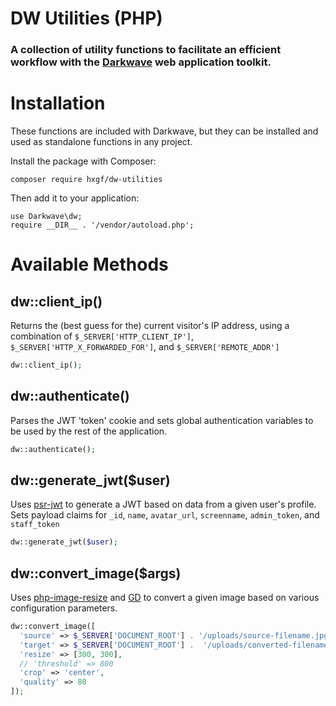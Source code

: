 # DW Utilities (PHP)

### A collection of utility functions to facilitate an efficient workflow with the [Darkwave](https://github.com/hxgf/darkwave) web application toolkit.



# Installation
These functions are included with Darkwave, but they can be installed and used as standalone functions in any project.

Install the package with Composer:
```
composer require hxgf/dw-utilities
```

Then add it to your application:
```
use Darkwave\dw;
require __DIR__ . '/vendor/autoload.php';
```


# Available Methods


## dw::client_ip()
Returns the (best guess for the) current visitor's IP address, using a combination of 	`$_SERVER['HTTP_CLIENT_IP']`, `$_SERVER['HTTP_X_FORWARDED_FOR']`, and `$_SERVER['REMOTE_ADDR']`
```php
dw::client_ip();
```


## dw::authenticate()
Parses the JWT 'token' cookie and sets global authentication variables to be used by the rest of the application.
```php
dw::authenticate();
```


## dw::generate_jwt($user)
Uses [psr-jwt](https://github.com/RobDWaller/psr-jwt) to generate a JWT based on data from a given user's profile. Sets payload claims for `_id`, `name`, `avatar_url`, `screenname`, `admin_token`, and `staff_token`
```php
dw::generate_jwt($user);
```


## dw::convert_image($args)
Uses [php-image-resize](https://github.com/gumlet/php-image-resize) and [GD](https://www.php.net/manual/en/book.image.php) to convert a given image based on various configuration parameters.
```php
dw::convert_image([
  'source' => $_SERVER['DOCUMENT_ROOT'] . '/uploads/source-filename.jpg',
  'target' => $_SERVER['DOCUMENT_ROOT'] .  '/uploads/converted-filename.jpg',
  'resize' => [300, 300],
  // 'threshold' => 800
  'crop' => 'center',
  'quality' => 80
]);
```
